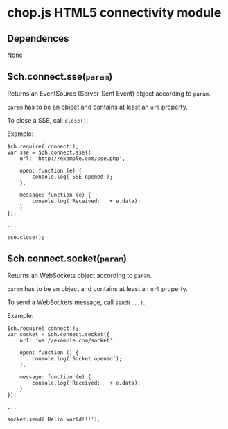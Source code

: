 chop.js HTML5 connectivity module
=================================

Dependences
-----------

None

$ch.connect.sse(`param`)
------------------------

Returns an EventSource (Server-Sent Event) object according to `param`.

`param` has to be an object and contains at least an `url` property.

To close a SSE, call `close()`.

Example:

~~~
$ch.require('connect');
var sse = $ch.connect.sse({
    url: 'http://example.com/sse.php',

    open: function (e) {
        console.log('SSE opened');
    },

    message: function (e) {
        console.log('Received: ' + e.data);
    }
});

...

sse.close();
~~~

$ch.connect.socket(`param`)
---------------------------

Returns an WebSockets object according to `param`.

`param` has to be an object and contains at least an `url` property.

To send a WebSockets message, call `send(...)`.

Example:

~~~
$ch.require('connect');
var socket = $ch.connect.socket({
    url: 'ws://example.com/socket',

    open: function () {
        console.log('Socket opened');
    },

    message: function (e) {
        console.log('Received: ' + e.data);
    }
});

...

socket.send('Hello world!!!');
~~~
